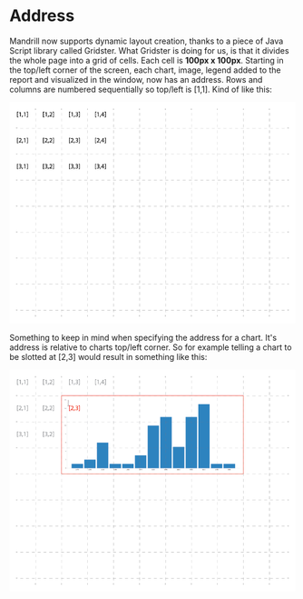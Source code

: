 # Address

Mandrill now supports dynamic layout creation, thanks to a piece of Java Script library called Gridster. What Gridster is doing for us, is that it divides the whole page into a grid of cells. Each cell is <b>100px x 100px</b>. Starting in the top/left corner of the screen, each chart, image, legend added to the report and visualized in the window, now has an address. Rows and columns are numbered sequentially so top/left is [1,1]. Kind of like this: 

![](MiscNodes/Address/address-01.png)

Something to keep in mind when specifying the address for a chart. It's address is relative to charts top/left corner. So for example telling a chart to be slotted at [2,3] would result in something like this: 

![](MiscNodes/Address/address-02-01.png)

